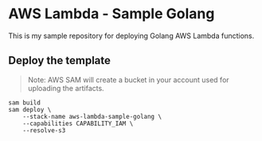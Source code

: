 # AWS Lambda - Sample Golang

This is my sample repository for deploying Golang AWS Lambda functions.

## Deploy the template

> Note: AWS SAM will create a bucket in your account used for uploading the artifacts.

```shell
sam build
sam deploy \
    --stack-name aws-lambda-sample-golang \
    --capabilities CAPABILITY_IAM \
    --resolve-s3
```
